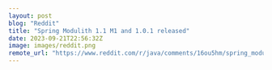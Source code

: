```yaml
---
layout: post
blog: "Reddit"
title: "Spring Modulith 1.1 M1 and 1.0.1 released"
date: 2023-09-21T22:56:32Z
image: images/reddit.png
remote_url: "https://www.reddit.com/r/java/comments/16ou5hm/spring_modulith_11_m1_and_101_released/"
---
```


